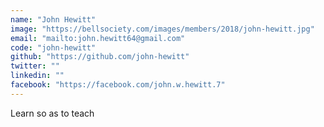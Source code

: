 ```yaml
---
name: "John Hewitt"
image: "https://bellsociety.com/images/members/2018/john-hewitt.jpg"
email: "mailto:john.hewitt64@gmail.com"
code: "john-hewitt"
github: "https://github.com/john-hewitt"
twitter: ""
linkedin: ""
facebook: "https://facebook.com/john.w.hewitt.7"
---
```

Learn so as to teach